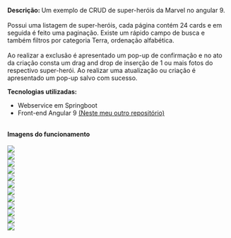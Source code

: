 <b>Descrição: </b> Um exemplo de CRUD de super-heróis da Marvel no angular 9. </br></br>
Possui uma listagem de super-heróis, cada página contém 24 cards e em seguida é feito uma paginação. Existe um rápido campo de busca e também filtros por categoria Terra, ordenação alfabética.</br></br>
Ao realizar a exclusão é apresentado um pop-up de confirmação e no ato da criação consta um drag and drop de inserção de 1 ou mais fotos do respectivo super-herói. Ao realizar uma atualização ou criação é apresentado um pop-up salvo com sucesso.


<b>Tecnologias utilizadas:</b>
<ul>
  <li>Webservice em Springboot</li>
  <li>Front-end Angular 9 <a href="https://github.com/dustanisci/marvel" target="_blank">(Neste meu outro repositório)</a></li>
</ul>
<br/>
<b>Imagens do funcionamento</b>
<br/><br/>
<img src="https://raw.githubusercontent.com/dustanisci/backup-image/master/marvel/1.jpg" />
<br/>
<img src="https://raw.githubusercontent.com/dustanisci/backup-image/master/marvel/2.jpg" />
<br/>
<img src="https://raw.githubusercontent.com/dustanisci/backup-image/master/marvel/3.jpg" />
<br/>
<img src="https://raw.githubusercontent.com/dustanisci/backup-image/master/marvel/4.jpg" />
<br/>
<img src="https://raw.githubusercontent.com/dustanisci/backup-image/master/marvel/5.jpg" />
<br/>
<img src="https://raw.githubusercontent.com/dustanisci/backup-image/master/marvel/6.jpg" />
<br/>
<img src="https://raw.githubusercontent.com/dustanisci/backup-image/master/marvel/7.jpg" />
<br/>
<img src="https://raw.githubusercontent.com/dustanisci/backup-image/master/marvel/8.jpg" />
<br/>
<img src="https://raw.githubusercontent.com/dustanisci/backup-image/master/marvel/9.jpg" />
<br/>
<img src="https://raw.githubusercontent.com/dustanisci/backup-image/master/marvel/10.jpg" />
<br/>
<img src="https://raw.githubusercontent.com/dustanisci/backup-image/master/marvel/11.jpg" />
<br/>
<img src="https://raw.githubusercontent.com/dustanisci/backup-image/master/marvel/12.jpg" />
